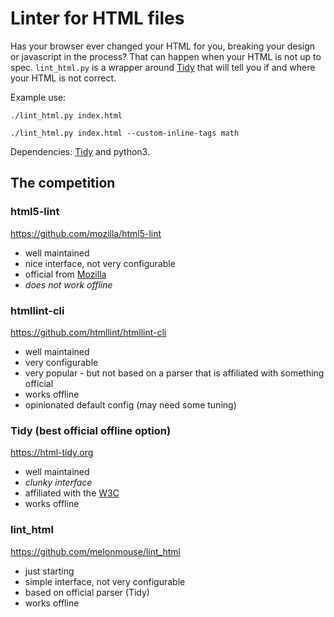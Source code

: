 # Linter for HTML files

Has your browser ever changed your HTML for you, breaking your design or
javascript in the process? That can happen when your HTML is not up to spec.
`lint_html.py` is a wrapper around [Tidy](https://html-tidy.org) that will
tell you if and where your HTML is not correct.

Example use:

```./lint_html.py index.html```

```./lint_html.py index.html --custom-inline-tags math```

Dependencies: [Tidy](https://html-tidy.org) and python3.

## The competition



### html5-lint

https://github.com/mozilla/html5-lint

- well maintained
- nice interface, not very configurable
- official from [Mozilla](https://www.mozilla.org/)
- *does not work offline*

### htmllint-cli

https://github.com/htmllint/htmllint-cli

- well maintained
- very configurable
- very popular - but not based on a parser that is affiliated with something official
- works offline
- opinionated default config (may need some tuning)

### Tidy (best official offline option)

https://html-tidy.org

- well maintained
- *clunky interface*
- affiliated with the [W3C](http://www.w3.org/)
- works offline

### lint_html

https://github.com/melonmouse/lint_html

- just starting
- simple interface, not very configurable
- based on official parser (Tidy)
- works offline
